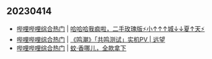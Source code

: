 ## 20230414
- [哔哩哔哩综合热门](https://www.bilibili.com/v/popular/all/) | [哈哈哈我疯啦，二手玫瑰版⚡小↑↑↑城↓↓夏↑天⚡](https://b23.tv/BV1qg4y1u7f5)
- [哔哩哔哩综合热门](https://www.bilibili.com/v/popular/all/) | [《鸣潮》「共鸣测试」实机PV | 远望](https://b23.tv/BV1ML411m7FH)
- [哔哩哔哩综合热门](https://www.bilibili.com/v/popular/all/) | [蚊·香哪儿，全款拿下](https://b23.tv/BV1y24y1w7kF)


